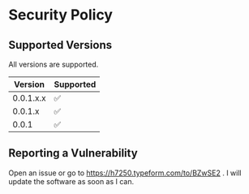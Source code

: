 # Security Policy

## Supported Versions

All versions are supported.

| Version | Supported          |
| ------- | ------------------ |
| 0.0.1.x.x | :white_check_mark:|
| 0.0.1.x   | :white_check_mark: |
| 0.0.1   | :white_check_mark:   |

## Reporting a Vulnerability

Open an issue or go to https://h7250.typeform.com/to/BZwSE2 . I will update the software as soon as I can.

